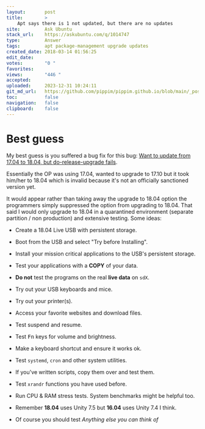 ```yaml
---
layout:       post
title:        >
    Apt says there is 1 not updated, but there are no updates
site:         Ask Ubuntu
stack_url:    https://askubuntu.com/q/1014747
type:         Answer
tags:         apt package-management upgrade updates
created_date: 2018-03-14 01:56:25
edit_date:    
votes:        "0 "
favorites:    
views:        "446 "
accepted:     
uploaded:     2023-12-31 10:24:11
git_md_url:   https://github.com/pippim/pippim.github.io/blob/main/_posts/2018/2018-03-14-Apt-says-there-is-1-not-updated_-but-there-are-no-updates.md
toc:          false
navigation:   false
clipboard:    false
---
```


# Best guess

My best guess is you suffered a bug fix for this bug: [Want to update from 17.04 to 18.04, but do-release-upgrade fails][1].

Essentially the OP was using 17.04, wanted to upgrade to 17.10 but it took him/her to 18.04 which is invalid because it's not an officially sanctioned version yet.

It would appear rather than taking away the upgrade to 18.04 option the programmers simply suppressed the option from upgrading to 18.04. That said I would only upgrade to 18.04 in a quarantined environment (separate partition / non production) and extensive testing. Some ideas:

- Create a 18.04 Live USB with persistent storage. 
- Boot from the USB and select "Try before Installing". 
- Install your mission critical applications to the USB's persistent storage.
- Test your applications with a **COPY** of your data. 
- **Do not** test the programs on the real **live data** on `sdX`.
- Try out your USB keyboards and mice.
- Try out your printer(s).
- Access your favorite websites and download files.
- Test suspend and resume.
- Test <kbd>Fn</kbd> keys for volume and brightness.
- Make a keyboard shortcut and ensure it works ok.
- Test `systemd`, `cron` and other system utilities.
- If you've written scripts, copy them over and test them.
- Test `xrandr` functions you have used before.
- Run CPU & RAM stress tests. System benchmarks might be helpful too.
- Remember **18.04** uses Unity 7.5 but **16.04** uses Unity 7.4 I think.
- Of course you should test *Anything else you can think of*


  [1]: https://askubuntu.com/questions/1002223/want-to-update-from-17-04-to-18-04-but-do-release-upgrade-fails
